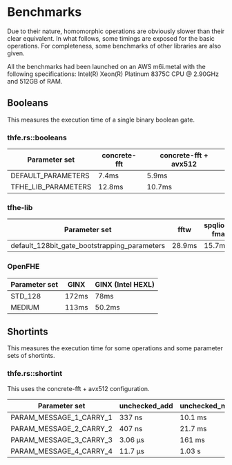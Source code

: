 # Benchmarks

Due to their nature, homomorphic operations are obviously slower than their clear equivalent. In what follows, some timings are exposed for the basic operations. For completeness, some benchmarks of other libraries are also given.

All the benchmarks had been launched on an AWS m6i.metal with the following specifications:
Intel(R) Xeon(R) Platinum 8375C CPU @ 2.90GHz and 512GB of RAM.

## Booleans

This measures the execution time of a single binary boolean gate.

### thfe.rs::booleans

| Parameter set | concrete-fft | concrete-fft + avx512 |
| --- | --- | --- |
| DEFAULT_PARAMETERS | 7.4ms | 5.9ms |
| TFHE_LIB_PARAMETERS | 12.8ms | 10.7ms |

### tfhe-lib

| Parameter set  | fftw | spqlios-fma|
| --- | --- | --- |
| default_128bit_gate_bootstrapping_parameters | 28.9ms | 15.7ms |

### OpenFHE

| Parameter set  | GINX | GINX (Intel HEXL) |
| --- | --- | --- |
| STD_128 | 172ms | 78ms |
| MEDIUM | 113ms | 50.2ms |

## Shortints
This measures the execution time for some operations and some parameter sets of shortints.

### thfe.rs::shortint
This uses the concrete-fft + avx512 configuration.


| Parameter set                    | unchecked_add  |  unchecked_mul_lsb       |  keyswitch_programmable_bootstrap     |
| ---                     | ---            | ---                      | ---                      |
| PARAM_MESSAGE_1_CARRY_1 | 337 ns         | 10.1 ms                  | 9.91 ms                   |
| PARAM_MESSAGE_2_CARRY_2 | 407 ns         | 21.7 ms                  | 21.4 ms                    |
| PARAM_MESSAGE_3_CARRY_3 | 3.06 µs        | 161  ms                  | 159 ms                     |
| PARAM_MESSAGE_4_CARRY_4 | 11.7 µs        | 1.03 s                   | 956 ms                     |

